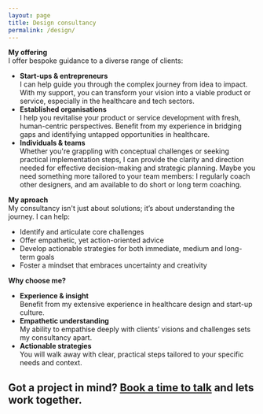 ```yaml
---
layout: page
title: Design consultancy
permalink: /design/
---
```


**My offering**  
I offer bespoke guidance to a diverse range of clients:

- **Start-ups & entrepreneurs**  
  I can help guide you through the complex journey from idea to impact. With my support, you can transform your vision into a viable product or service, especially in the healthcare and tech sectors.
- **Established organisations**  
I help you revitalise your product or service development with fresh, human-centric perspectives. Benefit from my experience in bridging gaps and identifying untapped opportunities in healthcare.
- **Individuals & teams**  
Whether you're grappling with conceptual challenges or seeking practical implementation steps, I can provide the clarity and direction needed for effective decision-making and strategic planning. Maybe you need something more tailored to your team members: I regularly coach other designers, and am available to do short or long term coaching.

**My aproach**  
My consultancy isn't just about solutions; it’s about understanding the journey. I can help:
- Identify and articulate core challenges
- Offer empathetic, yet action-oriented advice
- Develop actionable strategies for both immediate, medium and long-term goals
- Foster a mindset that embraces uncertainty and creativity

**Why choose me?**  
- **Experience & insight**  
Benefit from my extensive experience in healthcare design and start-up culture.
- **Empathetic understanding**  
My ability to empathise deeply with clients’ visions and challenges sets my consultancy apart.
- **Actionable strategies**  
You will walk away with clear, practical steps tailored to your specific needs and context.

## Got a project in mind? [Book a time to talk](https://calendar.app.google/rSFAoN4piCc7xU4R8) and lets work together.



